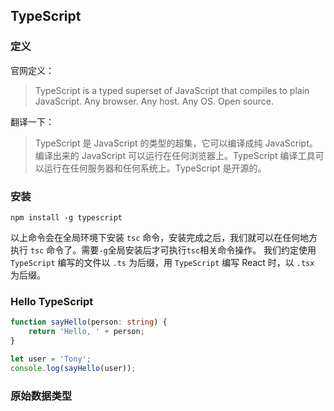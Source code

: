 ## TypeScript

### 定义

官网定义：
> TypeScript is a typed superset of JavaScript that compiles to plain JavaScript. Any browser. Any host. Any OS. Open source.

翻译一下：
> TypeScript 是 JavaScript 的类型的超集，它可以编译成纯 JavaScript。编译出来的 JavaScript 可以运行在任何浏览器上。TypeScript 编译工具可以运行在任何服务器和任何系统上。TypeScript 是开源的。


### 安装

`npm install -g typescript`

以上命令会在全局环境下安装 `tsc` 命令，安装完成之后，我们就可以在任何地方执行 `tsc` 命令了。需要`-g`全局安装后才可执行`tsc`相关命令操作。
我们约定使用 `TypeScript` 编写的文件以 `.ts` 为后缀，用 `TypeScript` 编写 React 时，以 `.tsx` 为后缀。


### Hello TypeScript
```ts
function sayHello(person: string) {
    return 'Hello, ' + person;
}

let user = 'Tony';
console.log(sayHello(user));
```

### 原始数据类型
